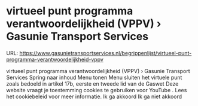 # virtueel punt programma verantwoordelijkheid (VPPV) › Gasunie Transport Services

URL: https://www.gasunietransportservices.nl/begrippenlijst/virtueel-punt-programma-verantwoordelijkheid-vppv

virtueel punt programma verantwoordelijkheid (VPPV) › Gasunie Transport Services
Spring naar inhoud
Menu tonen
Menu sluiten
het virtuele punt zoals bedoeld in artikel 17b, eerste en tweede lid van de Gaswet
Deze website vraagt je toestemming cookies te gebruiken voor
YouTube
. Lees het
cookiebeleid
voor meer informatie.
Ik ga akkoord
Ik ga niet akkoord